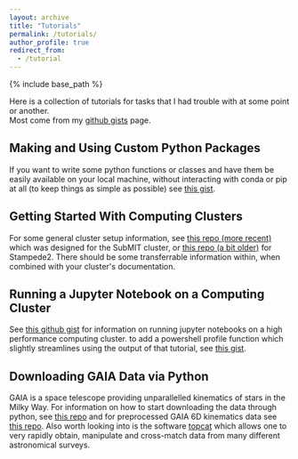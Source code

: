 ```yaml
---
layout: archive
title: "Tutorials"
permalink: /tutorials/
author_profile: true
redirect_from:
  - /tutorial
---
```


{% include base_path %}

Here is a collection of tutorials for tasks that I had trouble with at some point or another. <br>Most come from my [github gists](https://gist.github.com/CianMRoche) page.

## Making and Using Custom Python Packages
If you want to write some python functions or classes and have them be easily available on your local machine, without interacting with conda or pip at all (to keep things as simple as possible) see [this gist](https://gist.github.com/CianMRoche/7ad0396bc4eecfaa83a42e52b090ec4f).

## Getting Started With Computing Clusters
For some general cluster setup information, see [this repo (more recent)](https://github.com/CianMRoche/subMIT-setup) which was designed for the SubMIT cluster, or [this repo (a bit older)](https://github.com/CianMRoche/stampede2Setup) for Stampede2. There should be some transferrable information within, when combined with your cluster's documentation.

## Running a Jupyter Notebook on a Computing Cluster
See [this github gist](https://gist.github.com/CianMRoche/ce176a089c06fd81d26f339f99f5af87) for information on running jupyter notebooks on a high performance computing cluster. to add a powershell profile function which slightly streamlines using the output of that tutorial, see [this gist](https://gist.github.com/CianMRoche/2360ba2a39d36d2e3ce43e8615ddc002).

## Downloading GAIA Data via Python
GAIA is a space telescope providing unparallelled kinematics of stars in the Milky Way. For information on how to start downloading the data through python, see [this repo](https://github.com/CianMRoche/Gaia-Data-Aquisition) and for preprocessed GAIA 6D kinematics data see [this repo](https://github.com/CianMRoche/GAIA-DR3-6D-Kinematics). Also worth looking into is the software [topcat](http://www.star.bris.ac.uk/~mbt/topcat/) which allows one to very rapidly obtain, manipulate and cross-match data from many different astronomical surveys.